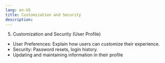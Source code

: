 ```yaml
---
lang: en-US
title: Customization and Security
description:
---
```

5) Customization and Security (User Profile)

- User Preferences: Explain how users can customize their experience.
- Security: Password resets, login history.
- Updating and maintaining information in their profile